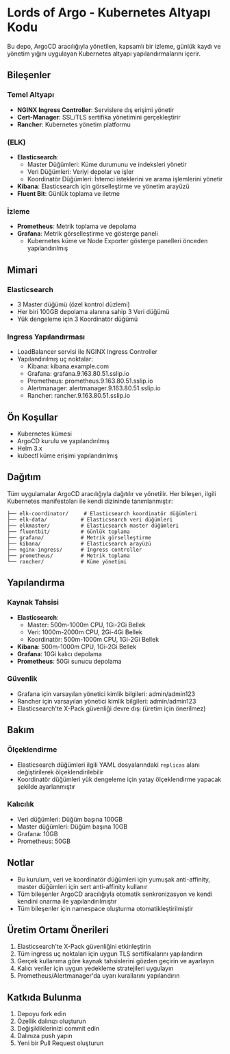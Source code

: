 # Lords of Argo - Kubernetes Altyapı Kodu

Bu depo, ArgoCD aracılığıyla yönetilen, kapsamlı bir izleme, günlük kaydı ve yönetim yığını uygulayan Kubernetes altyapı yapılandırmalarını içerir.

## Bileşenler

### Temel Altyapı
- **NGINX Ingress Controller**: Servislere dış erişimi yönetir
- **Cert-Manager**: SSL/TLS sertifika yönetimini gerçekleştirir
- **Rancher**: Kubernetes yönetim platformu

###  (ELK)
- **Elasticsearch**:
  - Master Düğümleri: Küme durumunu ve indeksleri yönetir
  - Veri Düğümleri: Veriyi depolar ve işler
  - Koordinatör Düğümleri: İstemci isteklerini ve arama işlemlerini yönetir
- **Kibana**: Elasticsearch için görselleştirme ve yönetim arayüzü
- **Fluent Bit**: Günlük toplama ve iletme

### İzleme 
- **Prometheus**: Metrik toplama ve depolama
- **Grafana**: Metrik görselleştirme ve gösterge paneli
  - Kubernetes küme ve Node Exporter gösterge panelleri önceden yapılandırılmış

## Mimari

### Elasticsearch 
- 3 Master düğümü (özel kontrol düzlemi)
- Her biri 100GB depolama alanına sahip 3 Veri düğümü
- Yük dengeleme için 3 Koordinatör düğümü

### Ingress Yapılandırması
- LoadBalancer servisi ile NGINX Ingress Controller
- Yapılandırılmış uç noktalar:
  - Kibana: kibana.example.com
  - Grafana: grafana.9.163.80.51.sslip.io
  - Prometheus: prometheus.9.163.80.51.sslip.io
  - Alertmanager: alertmanager.9.163.80.51.sslip.io
  - Rancher: rancher.9.163.80.51.sslip.io

## Ön Koşullar
- Kubernetes kümesi
- ArgoCD kurulu ve yapılandırılmış
- Helm 3.x
- kubectl küme erişimi yapılandırılmış

## Dağıtım

Tüm uygulamalar ArgoCD aracılığıyla dağıtılır ve yönetilir. Her bileşen, ilgili Kubernetes manifestoları ile kendi dizininde tanımlanmıştır:

```
├── elk-coordinator/     # Elasticsearch koordinatör düğümleri
├── elk-data/           # Elasticsearch veri düğümleri
├── elkmaster/          # Elasticsearch master düğümleri
├── fluentbit/          # Günlük toplama
├── grafana/            # Metrik görselleştirme
├── kibana/             # Elasticsearch arayüzü
├── nginx-ingress/      # Ingress controller
├── prometheus/         # Metrik toplama
└── rancher/            # Küme yönetimi
```

## Yapılandırma

### Kaynak Tahsisi
- **Elasticsearch**:
  - Master: 500m-1000m CPU, 1Gi-2Gi Bellek
  - Veri: 1000m-2000m CPU, 2Gi-4Gi Bellek
  - Koordinatör: 500m-1000m CPU, 1Gi-2Gi Bellek
- **Kibana**: 500m-1000m CPU, 1Gi-2Gi Bellek
- **Grafana**: 10Gi kalıcı depolama
- **Prometheus**: 50Gi sunucu depolama

### Güvenlik
- Grafana için varsayılan yönetici kimlik bilgileri: admin/admin123
- Rancher için varsayılan yönetici kimlik bilgileri: admin/admin123
- Elasticsearch'te X-Pack güvenliği devre dışı (üretim için önerilmez)

## Bakım

### Ölçeklendirme
- Elasticsearch düğümleri ilgili YAML dosyalarındaki `replicas` alanı değiştirilerek ölçeklendirilebilir
- Koordinatör düğümleri yük dengeleme için yatay ölçeklendirme yapacak şekilde ayarlanmıştır

### Kalıcılık
- Veri düğümleri: Düğüm başına 100GB
- Master düğümleri: Düğüm başına 10GB
- Grafana: 10GB
- Prometheus: 50GB

## Notlar

- Bu kurulum, veri ve koordinatör düğümleri için yumuşak anti-affinity, master düğümleri için sert anti-affinity kullanır
- Tüm bileşenler ArgoCD aracılığıyla otomatik senkronizasyon ve kendi kendini onarma ile yapılandırılmıştır
- Tüm bileşenler için namespace oluşturma otomatikleştirilmiştir

## Üretim Ortamı Önerileri

1. Elasticsearch'te X-Pack güvenliğini etkinleştirin
2. Tüm ingress uç noktaları için uygun TLS sertifikalarını yapılandırın
3. Gerçek kullanıma göre kaynak tahsislerini gözden geçirin ve ayarlayın
4. Kalıcı veriler için uygun yedekleme stratejileri uygulayın
5. Prometheus/Alertmanager'da uyarı kurallarını yapılandırın

## Katkıda Bulunma

1. Depoyu fork edin
2. Özellik dalınızı oluşturun
3. Değişikliklerinizi commit edin
4. Dalınıza push yapın
5. Yeni bir Pull Request oluşturun